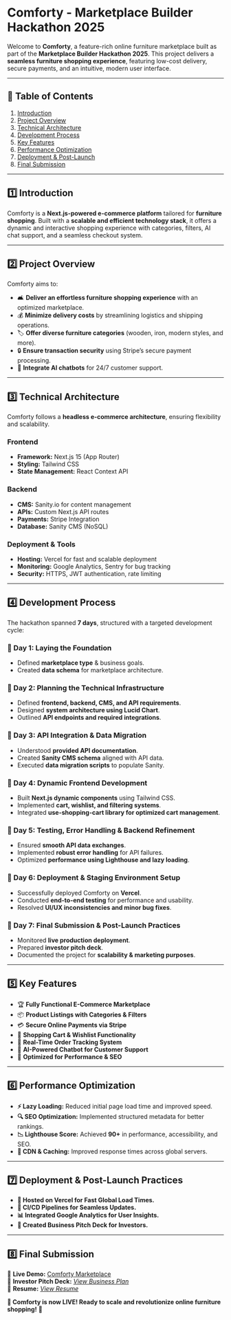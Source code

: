 # **Comforty - Marketplace Builder Hackathon 2025**

Welcome to **Comforty**, a feature-rich online furniture marketplace built as part of the **Marketplace Builder Hackathon 2025**. This project delivers a **seamless furniture shopping experience**, featuring low-cost delivery, secure payments, and an intuitive, modern user interface.

---

## **📌 Table of Contents**

1. [Introduction](#introduction)
2. [Project Overview](#project-overview)
3. [Technical Architecture](#technical-architecture)
4. [Development Process](#development-process)
5. [Key Features](#key-features)
6. [Performance Optimization](#performance-optimization)
7. [Deployment & Post-Launch](#deployment--post-launch)
8. [Final Submission](#final-submission)

---

## **1️⃣ Introduction**

Comforty is a **Next.js-powered e-commerce platform** tailored for **furniture shopping**. Built with a **scalable and efficient technology stack**, it offers a dynamic and interactive shopping experience with categories, filters, AI chat support, and a seamless checkout system.

---

## **2️⃣ Project Overview**

Comforty aims to:

- 🛋 **Deliver an effortless furniture shopping experience** with an optimized marketplace.
- 💰 **Minimize delivery costs** by streamlining logistics and shipping operations.
- 🏷 **Offer diverse furniture categories** (wooden, iron, modern styles, and more).
- 🔒 **Ensure transaction security** using Stripe’s secure payment processing.
- 🤖 **Integrate AI chatbots** for 24/7 customer support.

---

## **3️⃣ Technical Architecture**

Comforty follows a **headless e-commerce architecture**, ensuring flexibility and scalability.

### **Frontend**

- **Framework:** Next.js 15 (App Router)
- **Styling:** Tailwind CSS
- **State Management:** React Context API

### **Backend**

- **CMS:** Sanity.io for content management
- **APIs:** Custom Next.js API routes
- **Payments:** Stripe Integration
- **Database:** Sanity CMS (NoSQL)

### **Deployment & Tools**

- **Hosting:** Vercel for fast and scalable deployment
- **Monitoring:** Google Analytics, Sentry for bug tracking
- **Security:** HTTPS, JWT authentication, rate limiting

---

## **4️⃣ Development Process**

The hackathon spanned **7 days**, structured with a targeted development cycle:

### **📅 Day 1: Laying the Foundation**
- Defined **marketplace type** & business goals.
- Created **data schema** for marketplace architecture.

### **📅 Day 2: Planning the Technical Infrastructure**
- Defined **frontend, backend, CMS, and API requirements**.
- Designed **system architecture using Lucid Chart**.
- Outlined **API endpoints and required integrations**.

### **📅 Day 3: API Integration & Data Migration**
- Understood **provided API documentation**.
- Created **Sanity CMS schema** aligned with API data.
- Executed **data migration scripts** to populate Sanity.

### **📅 Day 4: Dynamic Frontend Development**
- Built **Next.js dynamic components** using Tailwind CSS.
- Implemented **cart, wishlist, and filtering systems**.
- Integrated **use-shopping-cart library for optimized cart management**.

### **📅 Day 5: Testing, Error Handling & Backend Refinement**
- Ensured **smooth API data exchanges**.
- Implemented **robust error handling** for API failures.
- Optimized **performance using Lighthouse and lazy loading**.

### **📅 Day 6: Deployment & Staging Environment Setup**
- Successfully deployed Comforty on **Vercel**.
- Conducted **end-to-end testing** for performance and usability.
- Resolved **UI/UX inconsistencies and minor bug fixes**.

### **📅 Day 7: Final Submission & Post-Launch Practices**
- Monitored **live production deployment**.
- Prepared **investor pitch deck**.
- Documented the project for **scalability & marketing purposes**.

---

## **5️⃣ Key Features**

- 🏆 **Fully Functional E-Commerce Marketplace**
- 📦 **Product Listings with Categories & Filters**
- 💳 **Secure Online Payments via Stripe**
- 🛒 **Shopping Cart & Wishlist Functionality**
- 📡 **Real-Time Order Tracking System**
- 🤖 **AI-Powered Chatbot for Customer Support**
- 🚀 **Optimized for Performance & SEO**

---

## **6️⃣ Performance Optimization**

- **⚡ Lazy Loading:** Reduced initial page load time and improved speed.
- **🔍 SEO Optimization:** Implemented structured metadata for better rankings.
- **📉 Lighthouse Score:** Achieved **90+** in performance, accessibility, and SEO.
- **📡 CDN & Caching:** Improved response times across global servers.

---

## **7️⃣ Deployment & Post-Launch Practices**

- **🚀 Hosted on Vercel for Fast Global Load Times.**
- **🔄 CI/CD Pipelines for Seamless Updates.**
- **📊 Integrated Google Analytics for User Insights.**
- **💼 Created Business Pitch Deck for Investors.**

---

## **8️⃣ Final Submission**

📌 **Live Demo:** [Comforty Marketplace](https://hackthone-two.vercel.app/)  
📌 **Investor Pitch Deck:** _[View Business Plan](#canmore/679a291b91d481919dc4ab3458fdfb1b)_  
📌 **Resume:** _[View Resume](#canmore/679a292e1a4c8191ab741e1e52b4fb23)_

**🎯 Comforty is now LIVE! Ready to scale and revolutionize online furniture shopping!** 🚀

